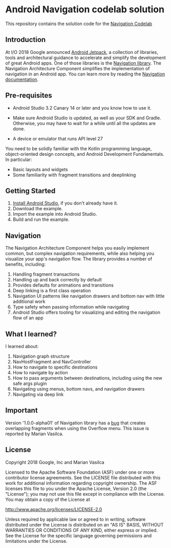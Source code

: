 Android Navigation codelab solution
===================================

This repository contains the solution code for the [Navigation Codelab](https://codelabs.developers.google.com/codelabs/android-navigation/)

Introduction
------------

At I/O 2018 Google announced [Android Jetpack](https://developer.android.com//jetpack/), a collection of libraries, tools and architectural guidance to accelerate and simplify the development of great Android apps. One of those libraries is the [Navigation library](https://developer.android.com/topic/libraries/architecture/navigation/). The Navigation Architecture Component simplifies the implementation of navigation in an Android app. You can learn more by reading the [Navigation documentation](https://developer.android.com/topic/libraries/architecture/navigation/).


Pre-requisites
--------------

* Android Studio 3.2 Canary 14 or later and you know how to use it.

* Make sure Android Studio is updated, as well as your SDK and Gradle.
Otherwise, you may have to wait for a while until all the updates are done.

* A device or emulator that runs API level 27

You need to be solidly familiar with the Kotlin programming language,
object-oriented design concepts, and Android Development Fundamentals.
In particular:

* Basic layouts and widgets
* Some familiarity with fragment transitions and deeplinking

Getting Started
---------------

1. [Install Android Studio](https://developer.android.com/studio/install.html),
if you don't already have it.
2. Download the example.
2. Import the example into Android Studio.
3. Build and run the example.

Navigation
------------

The Navigation Architecture Component helps you easily implement common, but complex navigation requirements, while also helping you visualize your app's navigation flow. The library provides a number of benefits, including:

1. Handling fragment transactions
2. Handling up and back correctly by default
3. Provides defaults for animations and transitions
4. Deep linking is a first class operation
5. Navigation UI patterns like navigation drawers and bottom nav with little additional work
6. Type safety when passing information while navigating
7. Android Studio offers tooling for visualizing and editing the navigation flow of an app

What I learned?
---------------

I learned about:

1. Navigation graph structure
2. NavHostFragment and NavController
3. How to navigate to specific destinations
4. How to navigate by action
5. How to pass arguments between destinations, including using the new safe args plugin
6. Navigating using menus, bottom navs, and navigation drawers
7. Navigating via deep link


Important
---------

Version '1.0.0-alpha01' of Navigation library has a [bug](https://issuetracker.google.com/issues/79407969) that creates overlapping fragments when using the Overflow menu. This issue is reported by Marian Vasilca.

License
-------

Copyright 2018 Google, Inc and Marian Vasilca

Licensed to the Apache Software Foundation (ASF) under one or more contributor
license agreements.  See the LICENSE file distributed with this work for
additional information regarding copyright ownership.  The ASF licenses this
file to you under the Apache License, Version 2.0 (the "License"); you may not
use this file except in compliance with the License.  You may obtain a copy of
the License at

  http://www.apache.org/licenses/LICENSE-2.0

Unless required by applicable law or agreed to in writing, software
distributed under the License is distributed on an "AS IS" BASIS, WITHOUT
WARRANTIES OR CONDITIONS OF ANY KIND, either express or implied.  See the
License for the specific language governing permissions and limitations under
the License.